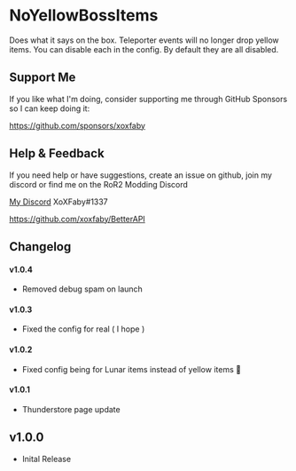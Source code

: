 ﻿# NoYellowBossItems

Does what it says on the box. 
Teleporter events will no longer drop yellow items. You can disable each in the config. By default they are all disabled.

## Support Me

If you like what I'm doing, consider supporting me through GitHub Sponsors so I can keep doing it:

https://github.com/sponsors/xoxfaby

## Help & Feedback

If you need help or have suggestions, create an issue on github, join my discord or find me on the RoR2 Modding Discord 

[My Discord](https://discord.gg/Zy2HSB4) XoXFaby#1337

https://github.com/xoxfaby/BetterAPI

## Changelog

#### v1.0.4
 - Removed debug spam on launch

#### v1.0.3
 - Fixed the config for real ( I hope )

#### v1.0.2
 - Fixed config being for Lunar items instead of yellow items 🤦

#### v1.0.1
 - Thunderstore page update

## v1.0.0
 - Inital Release